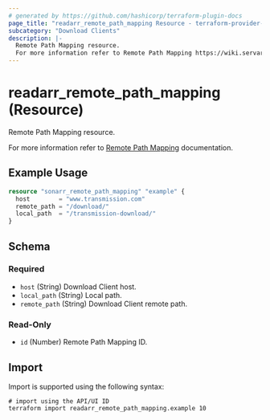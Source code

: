 ```yaml
---
# generated by https://github.com/hashicorp/terraform-plugin-docs
page_title: "readarr_remote_path_mapping Resource - terraform-provider-readarr"
subcategory: "Download Clients"
description: |-
  Remote Path Mapping resource.
  For more information refer to Remote Path Mapping https://wiki.servarr.com/readarr/settings#remote-path-mappings documentation.
---
```


# readarr_remote_path_mapping (Resource)

<!-- subcategory:Download Clients -->Remote Path Mapping resource.
For more information refer to [Remote Path Mapping](https://wiki.servarr.com/readarr/settings#remote-path-mappings) documentation.

## Example Usage

```terraform
resource "sonarr_remote_path_mapping" "example" {
  host        = "www.transmission.com"
  remote_path = "/download/"
  local_path  = "/transmission-download/"
}
```

<!-- schema generated by tfplugindocs -->
## Schema

### Required

- `host` (String) Download Client host.
- `local_path` (String) Local path.
- `remote_path` (String) Download Client remote path.

### Read-Only

- `id` (Number) Remote Path Mapping ID.

## Import

Import is supported using the following syntax:

```shell
# import using the API/UI ID
terraform import readarr_remote_path_mapping.example 10
```
